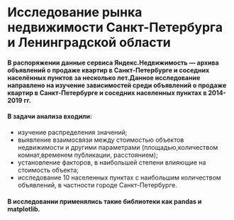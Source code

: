 # Исследование рынка недвижимости Санкт-Петербурга и Ленинградской области

#### В распоряжении  данные сервиса Яндекс.Недвижимость — архива объявлений о продаже квартир в Санкт-Петербурге и соседних населённых пунктов за несколько лет.Данное исследование направлено на изучение зависимостей среди объявлений о продаже квартир в Санкт-Петербурге и соседних населенных пунктах в 2014-2019 гг.

#### В задачи анализа входили: 
 - изучение распределения значений;
 - выявление взаимосвязи между стоимостью объектов недвижимости и другими параметрами (площадью,количеством комнат,временем публикации, расстоянием);
 - установление факторов, в наибольшей степени влияющие на стоимость объекта;
 - исследование 10 населенных пунктах с наибольшим количеством объявлений, в частности городе Санкт-Петербурге.

#### В исследовании применялись такие библиотеки как pandas и matplotlib.
